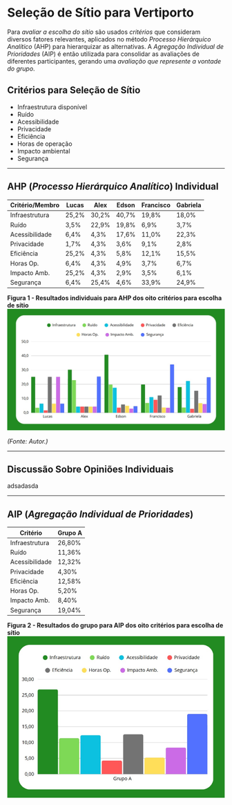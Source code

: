# **Seleção de Sítio para Vertiporto** 

Para *avaliar a escolha do sítio* são usados *critérios* que consideram diversos fatores relevantes, aplicados no método *Processo Hierárquico Analítico* (AHP) para hierarquizar as alternativas. A *Agregação Individual de Prioridades* (AIP) é então utilizada para consolidar as avaliações de diferentes participantes, gerando uma *avaliação que represente a vontade do grupo*.

## Critérios para Seleção de Sítio ##

- Infraestrutura disponível
- Ruído
- Acessibilidade
- Privacidade
- Eficiência
- Horas de operação
- Impacto ambiental
- Segurança

---

## AHP (*Processo Hierárquico Analítico*) Individual ##

| Critério/Membro  | Lucas  | Alex   | Edson  | Francisco | Gabriela |
|-----------------|--------|--------|--------|-----------|----------|
| Infraestrutura  | 25,2%  | 30,2%  | 40,7%  | 19,8%     | 18,0%    |
| Ruído          | 3,5%   | 22,9%  | 19,8%  | 6,9%      | 3,7%     |
| Acessibilidade | 6,4%   | 4,3%   | 17,6%  | 11,0%     | 22,3%    |
| Privacidade    | 1,7%   | 4,3%   | 3,6%   | 9,1%      | 2,8%     |
| Eficiência     | 25,2%  | 4,3%   | 5,8%   | 12,1%     | 15,5%    |
| Horas Op.      | 6,4%   | 4,3%   | 4,9%   | 3,7%      | 6,7%     |
| Impacto Amb.   | 25,2%  | 4,3%   | 2,9%   | 3,5%      | 6,1%     |
| Segurança      | 6,4%   | 25,4%  | 4,6%   | 33,9%     | 24,9%    |

**Figura 1 - Resultados individuais para AHP dos oito critérios para escolha de sítio**  
![Figura 1 - Resultados individuais para AHP dos oito critérios para escolha de sítio](assets/ahpindi.jpg)  

*(Fonte: Autor.)* 

---

## Discussão Sobre Opiniões Individuais ##

adsadasda

---

## AIP (*Agregação Individual de Prioridades*) ##

| Critério  | Grupo A  | 
|-----------------|--------|
| Infraestrutura  | 26,80%  | 
| Ruído          | 11,36%   | 
| Acessibilidade | 12,32%   | 
| Privacidade    | 4,30%   | 
| Eficiência     | 12,58%  | 
| Horas Op.      | 5,20%   | 
| Impacto Amb.   | 8,40%  | 
| Segurança      | 19,04%   |

**Figura 2 - Resultados do grupo para AIP dos oito critérios para escolha de sítio**  
![Figura 2 - Resultados do grupo para AIP dos oito critérios para escolha de sítio](assets/aip.jpg)